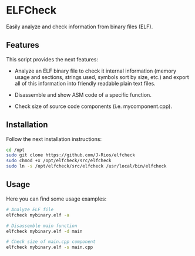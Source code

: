 # ELFCheck

Easily analyze and check information from binary files (ELF).

## Features

This script provides the next features:

- Analyze an ELF binary file to check it internal information (memory
  usage and sections, strings used, symbols sort by size, etc.) and
  export all of this information into friendly readable plain text
  files.

- Disassemble and show ASM code of a specific function.

- Check size of source code components (i.e. mycomponent.cpp).

## Installation

Follow the next installation instructions:

```bash
cd /opt
sudo git clone https://github.com/J-Rios/elfcheck
sudo chmod +x /opt/elfcheck/src/elfcheck
sudo ln -s /opt/elfcheck/src/elfcheck /usr/local/bin/elfcheck
```

## Usage

Here you can find some usage examples:

```bash
# Analyze ELF file
elfcheck mybinary.elf -a

# Disassemble main function
elfcheck mybinary.elf -d main

# Check size of main.cpp component
elfcheck mybinary.elf -s main.cpp
```
